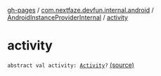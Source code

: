 [gh-pages](../../index.md) / [com.nextfaze.devfun.internal.android](../index.md) / [AndroidInstanceProviderInternal](index.md) / [activity](./activity.md)

# activity

`abstract val activity: `[`Activity`](https://developer.android.com/reference/android/app/Activity.html)`?` [(source)](https://github.com/NextFaze/dev-fun/tree/master/devfun-internal/src/main/java/com/nextfaze/devfun/internal/android/InstanceProvider.kt#L7)
